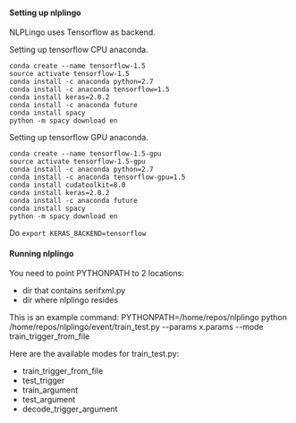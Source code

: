
#### Setting up nlplingo

NLPLingo uses Tensorflow as backend.

Setting up tensorflow CPU anaconda.
```
conda create --name tensorflow-1.5
source activate tensorflow-1.5
conda install -c anaconda python=2.7
conda install -c anaconda tensorflow=1.5
conda install keras=2.0.2
conda install -c anaconda future
conda install spacy
python -m spacy download en
```

Setting up tensorflow GPU anaconda.
```
conda create --name tensorflow-1.5-gpu
source activate tensorflow-1.5-gpu
conda install -c anaconda python=2.7
conda install -c anaconda tensorflow-gpu=1.5
conda install cudatoolkit=8.0
conda install keras=2.0.2
conda install -c anaconda future
conda install spacy
python -m spacy download en
```

Do ```export KERAS_BACKEND=tensorflow```


#### Running nlplingo

You need to point PYTHONPATH to 2 locations:
- dir that contains serifxml.py
- dir where nlplingo resides

This is an example command:
PYTHONPATH=/home/repos/nlplingo python /home/repos/nlplingo/event/train_test.py --params x.params --mode train_trigger_from_file

Here are the available modes for train_test.py: 
- train_trigger_from_file
- test_trigger
- train_argument
- test_argument
- decode_trigger_argument


